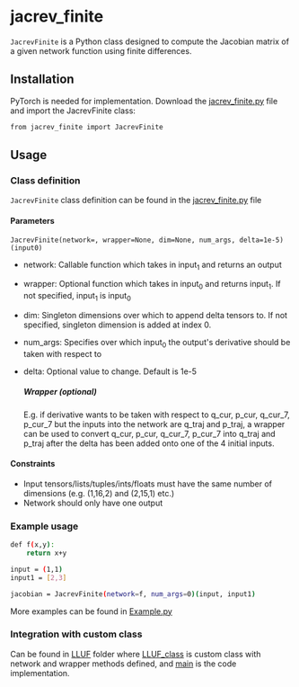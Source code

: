 # jacrev_finite
`JacrevFinite` is a Python class designed to compute the Jacobian matrix of a given network function using finite differences.

## Installation
PyTorch is needed for implementation.
Download the [jacrev_finite.py](https://github.com/schrodingerslemur/jacrev_finite/blob/main/JacrevFinite.py) file and import the JacrevFinite class:
```bash
from jacrev_finite import JacrevFinite
```
## Usage
### Class definition
`JacrevFinite` class definition can be found in the [jacrev_finite.py](https://github.com/schrodingerslemur/jacrev_finite/blob/main/JacrevFinite.py) file
#### Parameters
`JacrevFinite(network=, wrapper=None, dim=None, num_args, delta=1e-5)(input0)`
- network: Callable function which takes in input<sub>1</sub> and returns an output
- wrapper: Optional function which takes in input<sub>0</sub> and returns input<sub>1</sub>. If not specified, input<sub>1</sub> is input<sub>0</sub>
- dim: Singleton dimensions over which to append delta tensors to. If not specified, singleton dimension is added at index 0.
- num_args: Specifies over which input<sub>0</sub> the output's derivative should be taken with respect to
- delta: Optional value to change. Default is 1e-5

  ##### Wrapper (optional)
  E.g. if derivative wants to be taken with respect to q_cur, p_cur, q_cur_7, p_cur_7 but the inputs into the network are q_traj and p_traj, a wrapper can be used to convert q_cur, p_cur, q_cur_7, p_cur_7 into q_traj and p_traj after the delta has been added onto one of the 4 initial inputs.

#### Constraints
- Input tensors/lists/tuples/ints/floats must have the same number of dimensions (e.g. (1,16,2) and (2,15,1) etc.)
- Network should only have one output

### Example usage
```bash
def f(x,y):
    return x+y

input = (1,1)
input1 = [2,3]

jacobian = JacrevFinite(network=f, num_args=0)(input, input1)
```
More examples can be found in [Example.py](https://github.com/schrodingerslemur/jacrev_finite/blob/main/Example.py)

### Integration with custom class
Can be found in [LLUF](https://github.com/schrodingerslemur/jacrev_finite/tree/main/LLUF) folder where [LLUF_class](https://github.com/schrodingerslemur/jacrev_finite/tree/main/LLUF/LLUF_class.py) is custom class with network and wrapper methods defined, and [main](https://github.com/schrodingerslemur/jacrev_finite/tree/main/LLUF/main.py) is the code implementation. 

